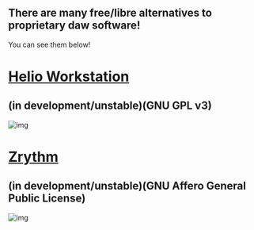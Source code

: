 ## There are many free/libre alternatives to proprietary daw software!
You can see them below!

# [Helio Workstation](/free/daw/heliofm.html) 
## (in development/unstable)(GNU GPL v3)
![img](https://helio.fm/images/screencap3.png)

# [Zrythm](/free/daw/zrythm.html)
## (in development/unstable)(GNU Affero General Public License)
![img](https://www.zrythm.org/static/images/jun-7-2020.png)




